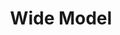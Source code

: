 ---
title: "Wide Model"

categories: ['']

tags: ['Wide', 'Model']

arabic: ['النموذج الواسع']

publishers: ['معجم مصطلحات التعلم الآلي والتعلم العميق وعلم البيانات']

types: "word"

slug: ""
---